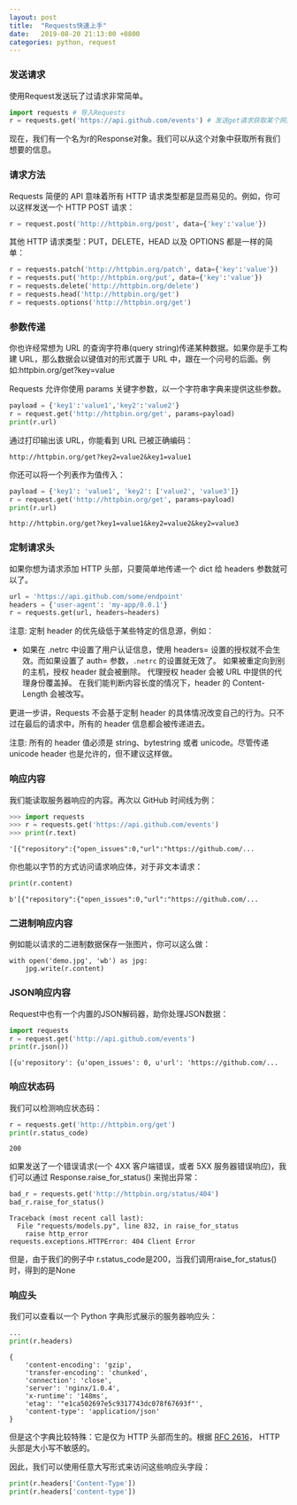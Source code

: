 ```yaml
---
layout: post
title:  "Requests快速上手"
date:   2019-08-20 21:13:00 +0800
categories: python, request
---
```


### 发送请求

使用Request发送玩了过请求非常简单。

~~~python
import requests # 导入Requests
r = requests.get('https://api.github.com/events') # 发送get请求获取某个网页
~~~

现在，我们有一个名为r的Response对象。我们可以从这个对象中获取所有我们想要的信息。

### 请求方法

Requests 简便的 API 意味着所有 HTTP 请求类型都是显而易见的。例如，你可以这样发送一个
HTTP POST 请求：

~~~python
r = request.post('http://httpbin.org/post', data={'key':'value'})
~~~

其他 HTTP 请求类型：PUT，DELETE，HEAD 以及 OPTIONS 都是一样的简单：

~~~python
r = requests.patch('http://httpbin.org/patch', data={'key':'value'})
r = requests.put('http://httpbin.org/put', data={'key':'value'})
r = requests.delete('http://httpbin.org/delete')
r = requests.head('http://httpbin.org/get')
r = requests.options('http://httpbin.org/get')
~~~

### 参数传递

你也许经常想为 URL 的查询字符串(query string)传递某种数据。如果你是手工构建 URL，那么数据会以键值对的形式置于 URL 中，跟在一个问号的后面。例如:httpbin.org/get?key=value

Requests 允许你使用 params 关键字参数，以一个字符串字典来提供这些参数。

~~~python
payload = {'key1':'value1','key2':'value2'}
r = request.get('http://httpbin.org/get', params=payload)
print(r.url)
~~~
通过打印输出该 URL，你能看到 URL 已被正确编码：
~~~
http://httpbin.org/get?key2=value2&key1=value1
~~~

你还可以将一个列表作为值传入：

~~~python
payload = {'key1': 'value1', 'key2': ['value2', 'value3']}
r = request.get('http://httpbin.org/get', params=payload)
print(r.url)
~~~
~~~
http://httpbin.org/get?key1=value1&key2=value2&key2=value3
~~~

### 定制请求头 
如果你想为请求添加 HTTP 头部，只要简单地传递一个 dict 给 headers 参数就可以了。
~~~python
url = 'https://api.github.com/some/endpoint'
headers = {'user-agent': 'my-app/0.0.1'}
r = requests.get(url, headers=headers)
~~~
注意: 定制 header 的优先级低于某些特定的信息源，例如：

- 如果在 .netrc 中设置了用户认证信息，使用 headers= 设置的授权就不会生效。而如果设置了 auth= 参数，``.netrc`` 的设置就无效了。
  如果被重定向到别的主机，授权 header 就会被删除。
  代理授权 header 会被 URL 中提供的代理身份覆盖掉。
  在我们能判断内容长度的情况下，header 的 Content-Length 会被改写。

更进一步讲，Requests 不会基于定制 header 的具体情况改变自己的行为。只不过在最后的请求中，所有的 header 信息都会被传递进去。

注意: 所有的 header 值必须是 string、bytestring 或者 unicode。尽管传递 unicode header 也是允许的，但不建议这样做。

### 响应内容

我们能读取服务器响应的内容。再次以 GitHub 时间线为例：

~~~python
>>> import requests
>>> r = requests.get('https://api.github.com/events')
>>> print(r.text)
~~~

~~~
'[{"repository":{"open_issues":0,"url":"https://github.com/...
~~~

你也能以字节的方式访问请求响应体，对于非文本请求：

~~~python
print(r.content)
~~~

~~~~
b'[{"repository":{"open_issues":0,"url":"https://github.com/...
~~~~

### 二进制响应内容

例如能以请求的二进制数据保存一张图片，你可以这么做：

~~~
with open('demo.jpg', 'wb') as jpg:
    jpg.write(r.content)
~~~

### JSON响应内容 

Request中也有一个内置的JSON解码器，助你处理JSON数据：
~~~python
import requests
r = request.get('http://api.github.com/events')
print(r.json())
~~~
~~~
[{u'repository': {u'open_issues': 0, u'url': 'https://github.com/...
~~~

### 响应状态码

我们可以检测响应状态码：

~~~python
r = requests.get('http://httpbin.org/get')
print(r.status_code)
~~~

~~~
200
~~~

如果发送了一个错误请求(一个 4XX 客户端错误，或者 5XX 服务器错误响应)，我们可以通过
Response.raise_for_status() 来抛出异常：
~~~python
bad_r = requests.get('http://httpbin.org/status/404')
bad_r.raise_for_status()
~~~
~~~
Traceback (most recent call last):
  File "requests/models.py", line 832, in raise_for_status
    raise http_error
requests.exceptions.HTTPError: 404 Client Error
~~~

但是，由于我们的例子中 r.status_code是200，当我们调用raise_for_status() 时，得到的是None

### 响应头

我们可以查看以一个 Python 字典形式展示的服务器响应头：

~~~python
...
print(r.headers)
~~~
~~~
{
    'content-encoding': 'gzip',
    'transfer-encoding': 'chunked',
    'connection': 'close',
    'server': 'nginx/1.0.4',
    'x-runtime': '148ms',
    'etag': '"e1ca502697e5c9317743dc078f67693f"',
    'content-type': 'application/json'
}
~~~

但是这个字典比较特殊：它是仅为 HTTP 头部而生的。根据 [RFC 2616](http://www.w3.org/Protocols/rfc2616/rfc2616-sec14.html)， HTTP 头部是大小写不敏感的。

因此，我们可以使用任意大写形式来访问这些响应头字段：

~~~python
print(r.headers['Content-Type'])
print(r.headers['content-type'])
~~~

